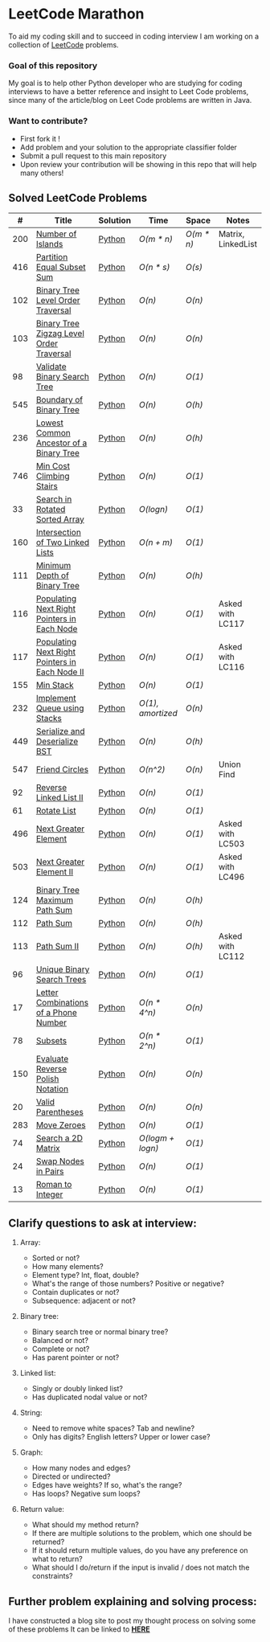 # LeetCode Marathon
To aid my coding skill and to succeed in coding interview I am working on a collection of [LeetCode](https://leetcode.com/problemset/all/) problems.

### Goal of this repository
My goal is to help other Python developer who are studying for coding interviews to have a better reference and insight to Leet Code problems, since many of the article/blog on Leet Code problems are written in Java.

### Want to contribute?
* First fork it !
* Add problem and your solution to the appropriate classifier folder
* Submit a pull request to this main repository
* Upon review your contribution will be showing in this repo that will help many others!


## Solved LeetCode Problems

|  #  | Title           |  Solution       | Time  | Space| Notes|
|-----|---------------- | --------------- |-------|------|------|
|200 | [Number of Islands](https://leetcode.com/problems/number-of-islands/) | [Python](./linked_list/island_count_lc200.py) |_O(m * n)_ | _O(m * n)_|Matrix, LinkedList|
|416 | [Partition Equal Subset Sum](https://leetcode.com/problems/partition-equal-subset-sum/) |[Python](./linked_list/partition_equal_sum_lc416.py)|_O(n * s)_ | _O(s)_ ||
|102 | [Binary Tree Level Order Traversal](https://leetcode.com/problems/binary-tree-level-order-traversal/)| [Python](./tree/bt_level_order_traversal_lc102.py)|_O(n)_| _O(n)_||
|103 | [Binary Tree Zigzag Level Order Traversal](https://leetcode.com/problems/binary-tree-zigzag-level-order-traversal/)|[Python](./tree/bt_zigzag_traversal_lc103.py)|_O(n)_| _O(n)_||
|98 | [Validate Binary Search Tree](https://leetcode.com/problems/validate-binary-search-tree/)|[Python](./tree/verify_tree_is_bst_lc98.py)|_O(n)_| _O(1)_||
|545 | [Boundary of Binary Tree](https://leetcode.com/problems/boundary-of-binary-tree/) | [Python](./tree/bt_boundry_traversal.py)|_O(n)_| _O(h)_||
|236 | [Lowest Common Ancestor of a Binary Tree](https://leetcode.com/problems/lowest-common-ancestor-of-a-binary-tree/) | [Python](./tree/bt_lowest_common_ancestory_lc236.py)|_O(n)_| _O(h)_||
|746 | [Min Cost Climbing Stairs](https://leetcode.com/problems/min-cost-climbing-stairs/) | [Python](./dynamic_programming/min_cost_climbing.py)|_O(n)_| _O(1)_||
|33 | [Search in Rotated Sorted Array](https://leetcode.com/problems/search-in-rotated-sorted-array/) | [Python](./linked_list/search_rotated_array_lc33.py)|_O(logn)_| _O(1)_||
|160| [Intersection of Two Linked Lists](https://leetcode.com/problems/intersection-of-two-linked-lists/)| [Python](./linked_list/intersection_two_ll_lc160.py)|_O(n + m)_| _O(1)_||
|111| [Minimum Depth of Binary Tree](https://leetcode.com/problems/minimum-depth-of-binary-tree/)| [Python](./tree/bt_min_depth_lc111.py) |_O(n)_| _O(h)_||
|116| [Populating Next Right Pointers in Each Node](https://leetcode.com/problems/populating-next-right-pointers-in-each-node/)|[Python](./tree/sibiling_pointer_lc116.py)|_O(n)_| _O(1)_| Asked with LC117|
|117| [Populating Next Right Pointers in Each Node II](https://leetcode.com/problems/populating-next-right-pointers-in-each-node-ii/)|[Python](./tree/sibiling_pointer_ii_lc117.py)| _O(n)_ | _O(1)_  |Asked with LC116|
|155| [Min Stack](https://leetcode.com/problems/min-stack/) | [Python](./stack_and_q/min_stack_lc155.py)  | _O(n)_ | _O(1)_ | |
|232| [Implement Queue using Stacks](https://leetcode.com/problems/implement-queue-using-stacks/) |[Python](./stack_and_q/q_with_stacks_lc232.py) | _O(1), amortized_| _O(n)_| |
|449|[Serialize and Deserialize BST](https://leetcode.com/problems/serialize-and-deserialize-bst/)| [Python](./tree/serialize_and-deserialize_bst_lc449.py)| _O(n)_ | _O(h)_ | |
|547| [Friend Circles](https://leetcode.com/problems/friend-circles/) | [Python](./tree/friend_circles_lc547.py) | _O(n^2)_  | _O(n)_ | Union Find |
|92| [Reverse Linked List II](https://leetcode.com/problems/reverse-linked-list-ii/)| [Python](./linked_list/reverse_linked_list_ii_lc92.py) | _O(n)_| _O(1)_||
|61| [Rotate List](https://leetcode.com/problems/rotate-list/)| [Python](./linked_list/rotated_list_lc61.py)   | _O(n)_ | _O(1)_ | |
|496| [Next Greater Element](https://leetcode.com/problems/next-greater-element-i/description/)| [Python](./linked_list/next_greater_element_lc496.py)| _O(n)_| _O(1)_|Asked with LC503|
|503| [Next Greater Element II](https://leetcode.com/problems/next-greater-element-ii/description/)| [Python](./linked_list/next_greater_element_ii_lc503.py)| _O(n)_| _O(1)_|Asked with LC496|
|124| [Binary Tree Maximum Path Sum](https://leetcode.com/problems/binary-tree-maximum-path-sum/)| [Python](./tree/max_path_sum_lc124.py) | _O(n)_| _O(h)_||
|112| [Path Sum](https://leetcode.com/problems/path-sum/) | [Python](./tree/path_sum_lc112)   | _O(n)_ | _O(h)_ | |
|113| [Path Sum II](https://leetcode.com/problems/path-sum-ii/) | [Python](./tree/path_sum_II_lc113) | _O(n)_ | _O(h)_ |Asked with LC112|
|96| [Unique Binary Search Trees](https://leetcode.com/problems/unique-binary-search-trees/) | [Python](./tree/unique_bst_lc96.py) | _O(n)_ | _O(1)_||
|17| [Letter Combinations of a Phone Number](https://leetcode.com/problems/letter-combinations-of-a-phone-number/)| [Python](./tree/letter_combo_phone_lc17.py) | _O(n * 4^n)_ | _O(n)_ ||
|78| [Subsets](https://leetcode.com/problems/subsets/) | [Python](./subsets/subset_lc78.py)    | _O(n * 2^n)_ | _O(1)_ | ||
|150| [Evaluate Reverse Polish Notation](https://leetcode.com/problems/evaluate-reverse-polish-notation/)| [Python](./stack_and_q/RPN_lc150.py)| _O(n)_| _O(n)_||
|20| [Valid Parentheses](https://leetcode.com/problems/valid-parentheses/)| [Python](./Python/valid-parentheses.py) | _O(n)_ | _O(n)_ | |
|283 | [Move Zeroes](https://leetcode.com/problems/move-zeroes/) | [Python](./linked_list/move_zeros_lc283.py) | _O(n)_ | _O(1)_| |
|74| [Search a 2D Matrix](https://leetcode.com/problems/search-a-2d-matrix/) | [Python](./linked_list/search_2d_martix_lc74.py) | _O(logm + logn)_ | _O(1)_ ||
|24| [Swap Nodes in Pairs](https://leetcode.com/problems/swap-nodes-in-pairs/)| [Python](./linked_list/swap_nodes_pairs_lc24.py)   | _O(n)_ | _O(1)_ | |
|13| [Roman to Integer](https://leetcode.com/problems/roman-to-integer/) |[Python](./string/roman_to_int_lc13.py) | _O(n)_ | _O(1)_ ||


## Clarify questions to ask at interview:

1. Array:
    * Sorted or not?
    * How many elements?
    * Element type? Int, float, double?
    * What's the range of those numbers? Positive or negative?
    * Contain duplicates or not?
    * Subsequence: adjacent or not?

2. Binary tree:
    * Binary search tree or normal binary tree?
    * Balanced or not?
    * Complete or not?
    * Has parent pointer or not?

3. Linked list:
    * Singly or doubly linked list?
    * Has duplicated nodal value or not?

4. String:
    * Need to remove white spaces? Tab and newline?
    * Only has digits? English letters? Upper or lower case?

5. Graph:
    * How many nodes and edges?
    * Directed or undirected?
    * Edges have weights? If so, what's the range?
    * Has loops? Negative sum loops?

6. Return value:
    * What should my method return?
    * If there are multiple solutions to the problem, which one should be returned?
    * If it should return multiple values, do you have any preference on what to return?
    * What should I do/return if the input is invalid / does not match the constraints?

## Further problem explaining and solving process:
I have constructed a blog site to post my thought process on solving some of these problems
It can be linked to **[HERE](http://hanblog.tech)**
